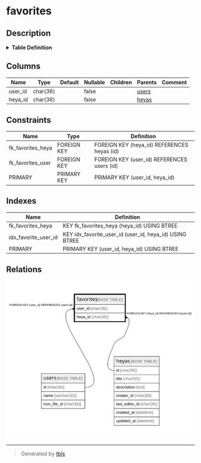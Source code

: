 # favorites

## Description

<details>
<summary><strong>Table Definition</strong></summary>

```sql
CREATE TABLE `favorites` (
  `user_id` char(36) NOT NULL,
  `heya_id` char(36) NOT NULL,
  PRIMARY KEY (`user_id`,`heya_id`),
  KEY `idx_favorite_user_id` (`user_id`,`heya_id`),
  KEY `fk_favorites_heya` (`heya_id`),
  CONSTRAINT `fk_favorites_heya` FOREIGN KEY (`heya_id`) REFERENCES `heyas` (`id`) ON DELETE CASCADE ON UPDATE CASCADE,
  CONSTRAINT `fk_favorites_user` FOREIGN KEY (`user_id`) REFERENCES `users` (`id`) ON DELETE CASCADE ON UPDATE CASCADE
) ENGINE=InnoDB DEFAULT CHARSET=utf8mb4
```

</details>

## Columns

| Name | Type | Default | Nullable | Children | Parents | Comment |
| ---- | ---- | ------- | -------- | -------- | ------- | ------- |
| user_id | char(36) |  | false |  | [users](users.md) |  |
| heya_id | char(36) |  | false |  | [heyas](heyas.md) |  |

## Constraints

| Name | Type | Definition |
| ---- | ---- | ---------- |
| fk_favorites_heya | FOREIGN KEY | FOREIGN KEY (heya_id) REFERENCES heyas (id) |
| fk_favorites_user | FOREIGN KEY | FOREIGN KEY (user_id) REFERENCES users (id) |
| PRIMARY | PRIMARY KEY | PRIMARY KEY (user_id, heya_id) |

## Indexes

| Name | Definition |
| ---- | ---------- |
| fk_favorites_heya | KEY fk_favorites_heya (heya_id) USING BTREE |
| idx_favorite_user_id | KEY idx_favorite_user_id (user_id, heya_id) USING BTREE |
| PRIMARY | PRIMARY KEY (user_id, heya_id) USING BTREE |

## Relations

![er](favorites.svg)

---

> Generated by [tbls](https://github.com/k1LoW/tbls)
